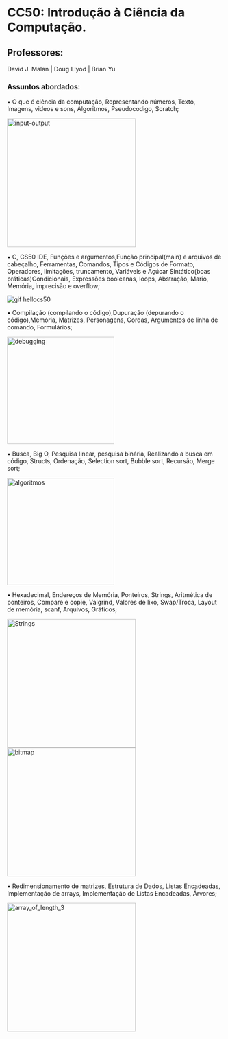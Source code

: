 <h1>CC50: Introdução à Ciência da Computação.</h1>
<h2>Professores:</h2>
<p>David J. Malan | Doug Llyod	| Brian Yu		
<h3>Assuntos abordados:</h3>
<p>▪ O que é ciência da computação, Representando números, Texto, Imagens, videos e sons, Algoritmos, Pseudocodigo, Scratch;</p>

<img width="300" alt="input-output" src="https://user-images.githubusercontent.com/87573675/208311524-0968bc20-0414-4ffc-be78-7d2c3943751d.png"> 

<p>▪ C, CS50 IDE, Funções e argumentos,Função principal(main) e arquivos de cabeçalho, Ferramentas, Comandos, Tipos e Códigos de Formato, Operadores, limitações, truncamento, Variáveis e Açúcar Sintático(boas práticas)Condicionais, Expressões booleanas, loops, Abstração, Mario, Memória, imprecisão e overflow;</p>

![gif hellocs50](https://user-images.githubusercontent.com/87573675/208311216-ec7fef0e-a805-48c0-b1b6-81fb59997c70.gif) 


<p>▪ Compilação (compilando o código),Dupuração (depurando o código),Memória, Matrizes, Personagens, Cordas, Argumentos de linha de comando, Formulários;</p>

<img width="250" alt="debugging" src="https://user-images.githubusercontent.com/87573675/208546208-20011af1-9b24-457d-ba9e-55c9c2b0c809.png">


<p>▪ Busca, Big O, Pesquisa linear, pesquisa binária, Realizando a busca em código, Structs, Ordenação, Selection sort, Bubble sort, Recursão, Merge sort;</p>

<img width="250" alt="algoritmos" src="https://user-images.githubusercontent.com/87573675/208311584-3b092a1f-4981-4cac-9152-c3b7745ebe15.png" width="425"/>

<p>▪ Hexadecimal, Endereços de Memória, Ponteiros, Strings, Aritmética de ponteiros, Compare e copie, Valgrind, Valores de lixo, Swap/Troca, Layout de memória, scanf, Arquivos, Gráficos;</p>

<img width="300" alt="Strings" src="https://user-images.githubusercontent.com/87573675/208546851-9f522ad1-54e8-4c4b-be20-1023e2c7a938.png">

<img width="300" alt="bitmap" src="https://user-images.githubusercontent.com/87573675/208547225-752f2ee4-950d-47bf-aa93-0550f597187e.png">

<p>▪ Redimensionamento de matrizes, Estrutura de Dados, Listas Encadeadas, Implementação de arrays, Implementação de Listas Encadeadas, Árvores; </p>

<img width="300" alt="array_of_length_3" src="https://user-images.githubusercontent.com/87573675/208547744-2403c60f-b02d-4977-82be-41a36a6228cc.png">


